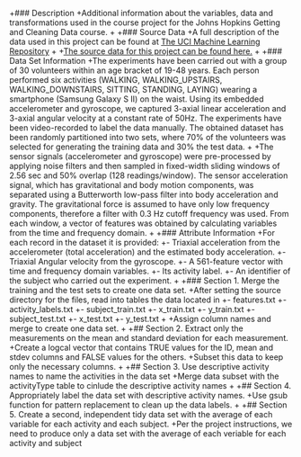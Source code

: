 +### Description
+Additional information about the variables, data and transformations used in the course project for the Johns Hopkins Getting and Cleaning Data course.
+
+### Source Data
+A full description of the data used in this project can be found at [The UCI Machine Learning Repository](http://archive.ics.uci.edu/ml/datasets/Human+Activity+Recognition+Using+Smartphones)
+
+[The source data for this project can be found here.](https://d396qusza40orc.cloudfront.net/getdata%2Fprojectfiles%2FUCI%20HAR%20Dataset.zip)
+
+### Data Set Information
+The experiments have been carried out with a group of 30 volunteers within an age bracket of 19-48 years. Each person performed six activities (WALKING, WALKING_UPSTAIRS, WALKING_DOWNSTAIRS, SITTING, STANDING, LAYING) wearing a smartphone (Samsung Galaxy S II) on the waist. Using its embedded accelerometer and gyroscope, we captured 3-axial linear acceleration and 3-axial angular velocity at a constant rate of 50Hz. The experiments have been video-recorded to label the data manually. The obtained dataset has been randomly partitioned into two sets, where 70% of the volunteers was selected for generating the training data and 30% the test data. 
+
+The sensor signals (accelerometer and gyroscope) were pre-processed by applying noise filters and then sampled in fixed-width sliding windows of 2.56 sec and 50% overlap (128 readings/window). The sensor acceleration signal, which has gravitational and body motion components, was separated using a Butterworth low-pass filter into body acceleration and gravity. The gravitational force is assumed to have only low frequency components, therefore a filter with 0.3 Hz cutoff frequency was used. From each window, a vector of features was obtained by calculating variables from the time and frequency domain.
+
+### Attribute Information
+For each record in the dataset it is provided: 
+- Triaxial acceleration from the accelerometer (total acceleration) and the estimated body acceleration. 
+- Triaxial Angular velocity from the gyroscope. 
+- A 561-feature vector with time and frequency domain variables. 
+- Its activity label. 
+- An identifier of the subject who carried out the experiment.
+
+### Section 1. Merge the training and the test sets to create one data set.
+After setting the source directory for the files, read into tables the data located in
+- features.txt
+- activity_labels.txt
+- subject_train.txt
+- x_train.txt
+- y_train.txt
+- subject_test.txt
+- x_test.txt
+- y_test.txt
+
+Assign column names and merge to create one data set.
+
+## Section 2. Extract only the measurements on the mean and standard deviation for each measurement. 
+Create a logcal vector that contains TRUE values for the ID, mean and stdev columns and FALSE values for the others.
+Subset this data to keep only the necessary columns.
+
+## Section 3. Use descriptive activity names to name the activities in the data set
+Merge data subset with the activityType table to cinlude the descriptive activity names
+
+## Section 4. Appropriately label the data set with descriptive activity names.
+Use gsub function for pattern replacement to clean up the data labels.
+
+## Section 5. Create a second, independent tidy data set with the average of each variable for each activity and each subject. 
+Per the project instructions, we need to produce only a data set with the average of each veriable for each activity and subject 
